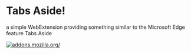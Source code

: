# Tabs Aside!
a simple WebExtension providing something similar to the Microsoft Edge feature Tabs Aside

[![addons.mozilla.org/](https://addons.cdn.mozilla.net/static/img/addons-buttons/AMO-button_2.png)](https://addons.mozilla.org/firefox/addon/tabs-aside)
